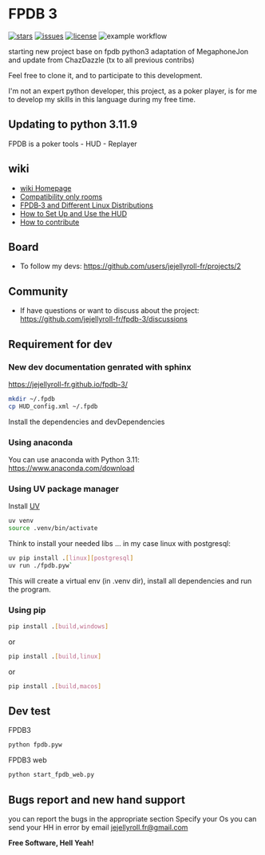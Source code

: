 # FPDB 3

[![stars](https://custom-icon-badges.demolab.com/github/stars/jejellyroll-fr/fpdb-3?logo=star)](https://github.com/jejellyroll-fr/fpdb-3/stargazers "stars")
[![issues](https://custom-icon-badges.demolab.com/github/issues-raw/jejellyroll-fr/fpdb-3?logo=issue)](https://github.com/jejellyroll-fr/fpdb-3/issues "issues")
[![license](https://custom-icon-badges.demolab.com/github/license/jejellyroll-fr/fpdb-3?logo=law&logoColor=white)](https://github.com/jejellyroll-fr/fpdb-3/blob/main/LICENSE?rgh-link-date=2021-08-09T18%3A10%3A26Z "license MIT")
![example workflow](https://github.com/jejellyroll-fr/fpdb-3/actions/workflows/fpdb-3.yml/badge.svg)

starting new project base on fpdb python3 adaptation of MegaphoneJon and update from ChazDazzle
(tx to all previous contribs)

Feel free to clone it, and to participate to this development.

I'm not an expert python developer, this project, as a poker player, is for me to develop my skills in this language during my free time.

## Updating to python 3.11.9

FPDB is a poker tools - HUD - Replayer

## wiki

- [wiki Homepage](https://github.com/jejellyroll-fr/fpdb-3/wiki)
- [Compatibility only rooms](https://github.com/jejellyroll-fr/fpdb-3/wiki/Compatibility-online-Rooms)
- [FPDB‐3 and Different Linux Distributions](https://github.com/jejellyroll-fr/fpdb-3/wiki/FPDB%E2%80%903-and-Different-Linux-Distributions,-X11-or-Wayland-Support-and-different-desktop-environment-(WIP))
- [How to Set Up and Use the HUD](https://github.com/jejellyroll-fr/fpdb-3/wiki/How-to-Set-Up-and-Use-the-HUD-with-fpdb%E2%80%903-by-editing-HUD_config.xml)
- [How to contribute](https://github.com/jejellyroll-fr/fpdb-3/wiki/How-to-contribute:-a-Gitflow%E2%80%90inspired-struture)

## Board

- To follow my devs: <https://github.com/users/jejellyroll-fr/projects/2>

## Community

- If have questions or want to discuss about the project: <https://github.com/jejellyroll-fr/fpdb-3/discussions>

## Requirement for dev

### New dev documentation genrated with sphinx

<https://jejellyroll-fr.github.io/fpdb-3/>

```sh
mkdir ~/.fpdb
cp HUD_config.xml ~/.fpdb
```

Install the dependencies and devDependencies

### Using anaconda

You can use anaconda with Python 3.11: <https://www.anaconda.com/download>

### Using UV package manager

Install [UV](https://docs.astral.sh/uv)

```sh
uv venv
source .venv/bin/activate
```

Think to install your needed libs ... in my case linux with postgresql:

```sh
uv pip install .[linux][postgresql]
uv run ./fpdb.pyw`
```

This will create a virtual env (in .venv dir), install all dependencies and run the program.

### Using pip

```sh
pip install .[build,windows]
```

or

```sh
pip install .[build,linux]
```

or

```sh
pip install .[build,macos]
```

## Dev test

FPDB3

```Python
python fpdb.pyw
```

FPDB3 web

```Python
python start_fpdb_web.py 
```

## Bugs report and new hand support

you can report the bugs in the appropriate section
Specify your Os
you can send your HH in error by email <jejellyroll.fr@gmail.com>

**Free Software, Hell Yeah!**
